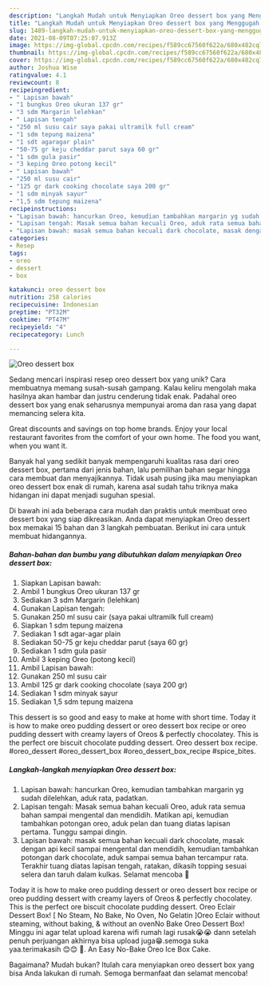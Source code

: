 ```yaml
---
description: "Langkah Mudah untuk Menyiapkan Oreo dessert box yang Menggugah Selera"
title: "Langkah Mudah untuk Menyiapkan Oreo dessert box yang Menggugah Selera"
slug: 1489-langkah-mudah-untuk-menyiapkan-oreo-dessert-box-yang-menggugah-selera
date: 2021-08-09T07:25:07.913Z
image: https://img-global.cpcdn.com/recipes/f589cc67560f622a/680x482cq70/oreo-dessert-box-foto-resep-utama.jpg
thumbnail: https://img-global.cpcdn.com/recipes/f589cc67560f622a/680x482cq70/oreo-dessert-box-foto-resep-utama.jpg
cover: https://img-global.cpcdn.com/recipes/f589cc67560f622a/680x482cq70/oreo-dessert-box-foto-resep-utama.jpg
author: Joshua Wise
ratingvalue: 4.1
reviewcount: 8
recipeingredient:
- " Lapisan bawah"
- "1 bungkus Oreo ukuran 137 gr"
- "3 sdm Margarin lelehkan"
- " Lapisan tengah"
- "250 ml susu cair saya pakai ultramilk full cream"
- "1 sdm tepung maizena"
- "1 sdt agaragar plain"
- "50-75 gr keju cheddar parut saya 60 gr"
- "1 sdm gula pasir"
- "3 keping Oreo potong kecil"
- " Lapisan bawah"
- "250 ml susu cair"
- "125 gr dark cooking chocolate saya 200 gr"
- "1 sdm minyak sayur"
- "1,5 sdm tepung maizena"
recipeinstructions:
- "Lapisan bawah: hancurkan Oreo, kemudian tambahkan margarin yg sudah dilelehkan, aduk rata, padatkan."
- "Lapisan tengah: Masak semua bahan kecuali Oreo, aduk rata semua bahan sampai mengental dan mendidih. Matikan api, kemudian tambahkan potongan oreo, aduk pelan dan tuang diatas lapisan pertama. Tunggu sampai dingin."
- "Lapisan bawah: masak semua bahan kecuali dark chocolate, masak dengan api kecil sampai mengental dan mendidih, kemudian tambahkan potongan dark chocolate, aduk sampai semua bahan tercampur rata. Terakhir tuang diatas lapisan tengah, ratakan, dikasih topping sesuai selera dan taruh dalam kulkas. Selamat mencoba 🥰"
categories:
- Resep
tags:
- oreo
- dessert
- box

katakunci: oreo dessert box 
nutrition: 258 calories
recipecuisine: Indonesian
preptime: "PT32M"
cooktime: "PT47M"
recipeyield: "4"
recipecategory: Lunch

---
```



![Oreo dessert box](https://img-global.cpcdn.com/recipes/f589cc67560f622a/680x482cq70/oreo-dessert-box-foto-resep-utama.jpg)

Sedang mencari inspirasi resep oreo dessert box yang unik? Cara membuatnya memang susah-susah gampang. Kalau keliru mengolah maka hasilnya akan hambar dan justru cenderung tidak enak. Padahal oreo dessert box yang enak seharusnya mempunyai aroma dan rasa yang dapat memancing selera kita.

Great discounts and savings on top home brands. Enjoy your local restaurant favorites from the comfort of your own home. The food you want, when you want it.

Banyak hal yang sedikit banyak mempengaruhi kualitas rasa dari oreo dessert box, pertama dari jenis bahan, lalu pemilihan bahan segar hingga cara membuat dan menyajikannya. Tidak usah pusing jika mau menyiapkan oreo dessert box enak di rumah, karena asal sudah tahu triknya maka hidangan ini dapat menjadi suguhan spesial.


Di bawah ini ada beberapa cara mudah dan praktis untuk membuat oreo dessert box yang siap dikreasikan. Anda dapat menyiapkan Oreo dessert box memakai 15 bahan dan 3 langkah pembuatan. Berikut ini cara untuk membuat hidangannya.

<!--inarticleads1-->

##### Bahan-bahan dan bumbu yang dibutuhkan dalam menyiapkan Oreo dessert box:

1. Siapkan  Lapisan bawah:
1. Ambil 1 bungkus Oreo ukuran 137 gr
1. Sediakan 3 sdm Margarin (lelehkan)
1. Gunakan  Lapisan tengah:
1. Gunakan 250 ml susu cair (saya pakai ultramilk full cream)
1. Siapkan 1 sdm tepung maizena
1. Sediakan 1 sdt agar-agar plain
1. Sediakan 50-75 gr keju cheddar parut (saya 60 gr)
1. Sediakan 1 sdm gula pasir
1. Ambil 3 keping Oreo (potong kecil)
1. Ambil  Lapisan bawah:
1. Gunakan 250 ml susu cair
1. Ambil 125 gr dark cooking chocolate (saya 200 gr)
1. Sediakan 1 sdm minyak sayur
1. Sediakan 1,5 sdm tepung maizena


This dessert is so good and easy to make at home with short time. Today it is how to make oreo pudding dessert or oreo dessert box recipe or oreo pudding dessert with creamy layers of Oreos &amp; perfectly chocolatey. This is the perfect ore biscuit chocolate pudding dessert. Oreo dessert box recipe. #oreo_dessert #oreo_dessert_box #oreo_dessert_box_recipe #spice_bites. 

<!--inarticleads2-->

##### Langkah-langkah menyiapkan Oreo dessert box:

1. Lapisan bawah: hancurkan Oreo, kemudian tambahkan margarin yg sudah dilelehkan, aduk rata, padatkan.
1. Lapisan tengah: Masak semua bahan kecuali Oreo, aduk rata semua bahan sampai mengental dan mendidih. Matikan api, kemudian tambahkan potongan oreo, aduk pelan dan tuang diatas lapisan pertama. Tunggu sampai dingin.
1. Lapisan bawah: masak semua bahan kecuali dark chocolate, masak dengan api kecil sampai mengental dan mendidih, kemudian tambahkan potongan dark chocolate, aduk sampai semua bahan tercampur rata. Terakhir tuang diatas lapisan tengah, ratakan, dikasih topping sesuai selera dan taruh dalam kulkas. Selamat mencoba 🥰


Today it is how to make oreo pudding dessert or oreo dessert box recipe or oreo pudding dessert with creamy layers of Oreos &amp; perfectly chocolatey. This is the perfect ore biscuit chocolate pudding dessert. Oreo Eclair Dessert Box! [ No Steam, No Bake, No Oven, No Gelatin ]Oreo Eclair without steaming, without baking, &amp; without an ovenNo Bake Oreo Dessert Box! Minggu ini agar telat upload karena wifi rumah lagi rusak😭😭 dann setelah penuh perjuangan akhirnya bisa upload juga😁.semoga suka yaa.terimakasih 😊😊 🙏. An Easy No-Bake Oreo Ice Box Cake. 

Bagaimana? Mudah bukan? Itulah cara menyiapkan oreo dessert box yang bisa Anda lakukan di rumah. Semoga bermanfaat dan selamat mencoba!
